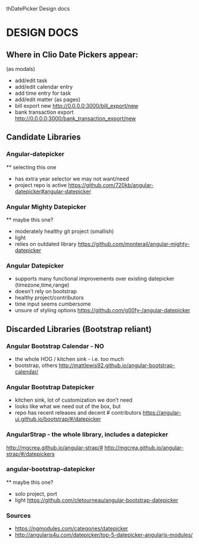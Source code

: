 thDatePicker Design docs

# DESIGN DOCS

## Where in Clio Date Pickers appear:
(as modals)
 - add/edit task
 - add/edit calendar entry
- add time entry for task
- add/edit matter
(as pages)
- bill export new http://0.0.0.0:3000/bill_export/new
- bank transaction export http://0.0.0.0:3000/bank_transaction_export/new

## Candidate Libraries

### Angular-datepicker
** selecting this one
- has extra year selector we may not want/need
- project repo is active
https://github.com/720kb/angular-datepicker#angular-datepicker


### Angular Mighty Datepicker
** maybe this one?
- moderately healthy git project (smallish)
- light
- relies on outdated library
https://github.com/monterail/angular-mighty-datepicker

### Angular Datepicker
- supports many functional improvements over existing datepicker (timezone,time,range)
- doesn’t rely on bootstrap
- healthy project/contributors
- time input seems cumbersome
- unsure of styling options
https://github.com/g00fy-/angular-datepicker

## Discarded Libraries (Bootstrap reliant)
### Angular Bootstrap Calendar  - NO
- the whole HOG / kitchen sink - i.e. too much
- bootstrap, others
http://mattlewis92.github.io/angular-bootstrap-calendar/

### Angular Bootstrap Datepicker
- kitchen sink, lot of customization we don’t need
- looks like what we need out of the box, but
- repo has recent releases and decent # contributors
https://angular-ui.github.io/bootstrap/#/datepicker

### AngularStrap - the whole library, includes a datepicker
http://mgcrea.github.io/angular-strap/#
http://mgcrea.github.io/angular-strap/#/datepickers

### angular-bootstrap-datepicker
** maybe this one?
- solo project, port
- light
https://github.com/cletourneau/angular-bootstrap-datepicker

### Sources
- https://ngmodules.com/categories/datepicker
- http://angularjs4u.com/datepicker/top-5-datepicker-angularjs-modules/
